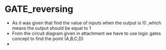 # GATE_reversing

- As it was given that find the value of inputs when the output is !0 ,which means the output should be equal to 1
- From the circuit diagram given in attachment we have to use logic gates concept to find the point (A,B,C,D)
- 
